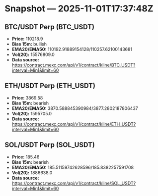 # Snapshot — 2025-11-01T17:37:48Z

## BTC/USDT Perp (BTC_USDT)
- **Price:** 110218.9
- **Bias 15m:** bullish
- **EMA20/EMA50:** 110192.91889154128/110257.62100143681
- **Vol(20):** 15576809.0
- **Data source:** https://contract.mexc.com/api/v1/contract/kline/BTC_USDT?interval=Min1&limit=60

## ETH/USDT Perp (ETH_USDT)
- **Price:** 3869.58
- **Bias 15m:** bearish
- **EMA20/EMA50:** 3870.588845390984/3877.2802187806437
- **Vol(20):** 1595705.0
- **Data source:** https://contract.mexc.com/api/v1/contract/kline/ETH_USDT?interval=Min1&limit=60

## SOL/USDT Perp (SOL_USDT)
- **Price:** 185.46
- **Bias 15m:** bearish
- **EMA20/EMA50:** 185.51159742628596/185.8382257591708
- **Vol(20):** 1886638.0
- **Data source:** https://contract.mexc.com/api/v1/contract/kline/SOL_USDT?interval=Min1&limit=60
